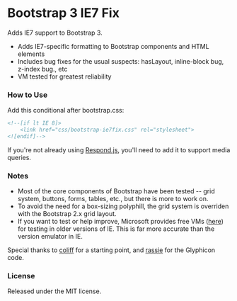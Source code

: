 Bootstrap 3 IE7 Fix
============================
Adds IE7 support to Bootstrap 3. 

* Adds IE7-specific formatting to Bootstrap components and HTML elements
* Includes bug fixes for the usual suspects: hasLayout, inline-block bug, z-index bug., etc
* VM tested for greatest reliability

### How to Use ###
Add this conditional after bootstrap.css:

```html
<!--[if lt IE 8]>
    <link href="css/bootstrap-ie7fix.css" rel="stylesheet">
<![endif]-->
```

If you're not already using <a href="https://github.com/scottjehl/Respond">Respond.js</a>, you'll need to add it to support media queries. 

### Notes ###
* Most of the core components of Bootstrap have been tested -- grid system, buttons, forms, tables, etc., but there is more to work on. 
* To avoid the need for a box-sizing polyphill, the grid system is overriden with the Bootstrap 2.x grid layout.
* If you want to test or help improve, Microsoft provides free VMs (<a href="http://www.modern.ie/en-us/virtualization-tools#downloads">here</a>) for testing in older versions of IE. This is far more accurate than the version emulator in IE.

Special thanks to <a href="https://github.com/coliff">coliff</a> for a starting point, and <a href="https://github.com/rassie">rassie</a> for the Glyphicon code.

### License ###
Released under the MIT license.